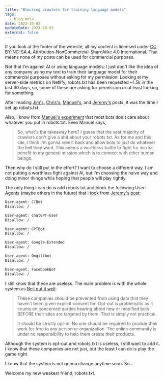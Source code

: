```yaml
---
title: "Blocking crawlers for training language models"
tags:
  - blog-meta
date: 2023-10-03
updateDate: 2023-10-03
external: false
---
```


If you look at the footer of the website, all my content is licensed under [CC BY-NC-SA 4](https://creativecommons.org/licenses/by-nc-sa/4.0/), Attribution-NonCommercial-ShareAlike 4.0 International. That means none of my posts can be used for commercial purposes.

Not that I'm against AI or using language models; I just don't like the idea of any company using my text to train their language model for their commercial purposes without asking for my permission. Looking at my server-side metrics on Netlify, robots.txt has been requested ~1.5k in the last 30 days, so, some of these are asking for permission or at least looking for something.

After reading [Jim's](https://blog.jim-nielsen.com/2023/robots-txt/), [Chris's](https://chriscoyier.net/2023/04/21/the-secret-list-of-websites/), [Manuel's](https://manuelmoreale.com/bots-spiders-and-crawlers-the-results), and [Jeremy's](https://adactio.com/journal/20515) posts, it was the time I set up robots.txt.

Also, I know from [Manuel's experiment](https://manuelmoreale.com/bots-spiders-and-crawlers-the-results) that most bots don't care about whatever you put in robots.txt. Even Manuel says,

> So, what's the takeaway here? I guess that the vast majority of crawlers don't give a shit about your robots.txt. As for me and this site, I think I'm gonna revert back and allow bots to just do whatever the hell they want. This seems a worthless battle to fight for no real benefit to my general mission which is to connect with other human beings.

Then why do I still put in the effort? I want to choose a different way. I am not putting a worthless fight against AI, but I'm choosing the naive way and doing minor things while hoping that people will play rightly.

The only thing I can do is add robots.txt and block the following User-Agents (maybe others in the future) that I took from [Jeremy's post](https://adactio.com/journal/20515):

```txt
User-agent: CCBot
Disallow: /

User-agent: ChatGPT-User
Disallow: /

User-agent: GPTBot
Disallow: /

User-agent: Google-Extended
Disallow: /

User-agent: Omgilibot
Disallow: /

User-agent: FacebookBot
Disallow: /
```

I still know that these are useless. The main problem is with the whole system as [Neil put it well](https://neil-clarke.com/block-the-bots-that-feed-ai-models-by-scraping-your-website/):

> These companies should be prevented from using data that they haven’t been given explicit consent for. Opt-out is problematic as it counts on concerned parties hearing about new or modified bots BEFORE their sites are targeted by them. That is simply not practical.
>
> It should be strictly opt-in. No one should be required to provide their work for free to any person or organization. The online community is under no responsibility to help them create their products.

Although the system is opt-out and robots.txt is useless, I still want to add it. I know that these companies are not just, but the least I can do is play the game right.

I know that the system is not gonna change anytime soon. So...

Welcome my new weakest friend, robots.txt.
